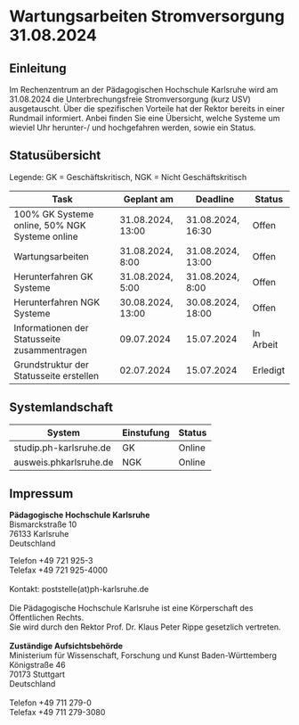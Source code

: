 # Wartungsarbeiten Stromversorgung 31.08.2024 

## Einleitung

Im Rechenzentrum an der Pädagogischen Hochschule Karlsruhe wird am 31.08.2024 die Unterbrechungsfreie Stromversorgung (kurz USV) ausgetauscht. Über die spezifischen Vorteile hat der Rektor bereits in einer Rundmail informiert. Anbei finden Sie eine Übersicht, welche Systeme um wieviel Uhr herunter-/ und hochgefahren werden, sowie ein Status.

## Statusübersicht

Legende: GK = Geschäftskritisch, NGK = Nicht Geschäftskritisch

| Task                                           | Geplant am        | Deadline          | Status    |
| ---------------------------------------------- | ----------------- | ----------------- | --------- |
| 100% GK Systeme online, 50% NGK Systeme online | 31.08.2024, 13:00 | 31.08.2024, 16:30 | Offen     |
| Wartungsarbeiten                               | 31.08.2024, 8:00  | 31.08.2024, 13:00 | Offen     |
| Herunterfahren GK Systeme                      | 31.08.2024, 5:00  | 31.08.2024, 8:00  | Offen     |
| Herunterfahren NGK Systeme                     | 30.08.2024, 13:00 | 30.08.2024, 18:00 | Offen     |
| Informationen der Statusseite zusammentragen   | 09.07.2024        | 15.07.2024        | In Arbeit |
| Grundstruktur der Statusseite erstellen        | 02.07.2024        | 15.07.2024        | Erledigt  |

## Systemlandschaft

| System                 | Einstufung | Status |
| ---------------------- | ---------- | ------ |
| studip.ph-karlsruhe.de | GK         | Online |
| ausweis.phkarlsruhe.de | NGK        | Online |

## Impressum

**Pädagogische Hochschule Karlsruhe**  \
Bismarckstraße 10  \
76133 Karlsruhe  \
Deutschland

Telefon +49 721 925-3  \
Telefax +49 721 925-4000\
\
Kontakt: poststelle(at)ph-karlsruhe.de  \
\
Die Pädagogische Hochschule Karlsruhe ist eine Körperschaft des Öffentlichen Rechts.
\
Sie wird durch den Rektor Prof. Dr. Klaus Peter Rippe gesetzlich vertreten. \
\
**Zuständige Aufsichtsbehörde**
\
Ministerium für Wissenschaft, Forschung und Kunst Baden-Württemberg\
Königstraße 46\
70173 Stuttgart\
Deutschland\
\
Telefon +49 711 279-0 \
Telefax +49 711 279-3080